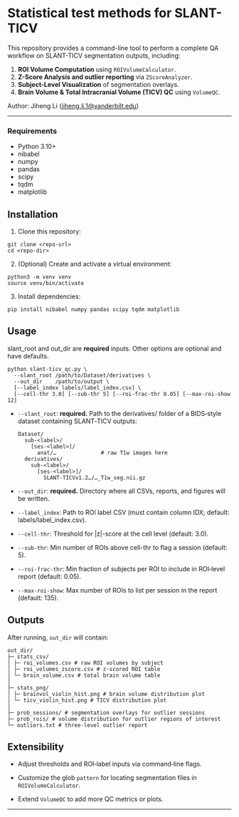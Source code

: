 # Statistical test methods for SLANT-TICV

This repository provides a command-line tool to perform a complete QA workflow on SLANT-TICV segmentation outputs, including:

1. **ROI Volume Computation** using `ROIVolumeCalculator`.
2. **Z-Score Analysis and outlier reporting** via `ZScoreAnalyzer`.
3. **Subject-Level Visualization** of segmentation overlays.
4. **Brain Volume & Total Intracranial Volume (TICV) QC** using `VolumeQC`.

Author: Jiheng Li (jiheng.li.1@vanderbilt.edu)

---

### Requirements

- Python 3.10+
- nibabel
- numpy
- pandas
- scipy
- tqdm
- matplotlib

## Installation

1. Clone this repository:

```
git clone <repo-url>
cd <repo-dir>
```

2. (Optional) Create and activate a virtual environment:

```
python3 -m venv venv
source venv/bin/activate
```

3. Install dependencies:

```
pip install nibabel numpy pandas scipy tqdm matplotlib
```

## Usage

slant_root and out_dir are **required** inputs. Other options are optional and have defaults.

```
python slant‑ticv_qc.py \
  --slant_root /path/to/Dataset/derivatives \
  --out_dir    /path/to/output \
  [--label_index labels/label_index.csv] \
  [--cell-thr 3.0] [--sub-thr 5] [--roi-frac-thr 0.05] [--max-roi-show 12]
```

- `--slant_root`: **required.** Path to the derivatives/ folder of a BIDS‑style dataset containing SLANT‑TICV outputs:
  ```
  Dataset/
    sub-<label>/
      [ses-<label>]/
        anat/…              # raw T1w images here
    derivatives/
      sub-<label>/
        [ses-<label>]/
          SLANT-TICVv1.2…/…_T1w_seg.nii.gz
  ```
- `--out_dir`: **required.** Directory where all CSVs, reports, and figures will be written.

- `--label_index`: Path to ROI label CSV (must contain column IDX; default: labels/label_index.csv).

- `--cell-thr`: Threshold for |z|-score at the cell level (default: 3.0).

- `--sub-thr`: Min number of ROIs above cell-thr to flag a session (default: 5).

- `--roi-frac-thr`: Min fraction of subjects per ROI to include in ROI‑level report (default: 0.05).

- `--max-roi-show`: Max number of ROIs to list per session in the report (default: 135).

## Outputs

After running, `out_dir` will contain:

```
out_dir/
├─ stats_csv/
│ ├─ roi_volumes.csv # raw ROI volumes by subject
│ ├─ roi_volumes_zscore.csv # z-scored ROI table
│ └─ brain_volume.csv # total brain volume table
│
├─ stats_png/
│ ├─ brainvol_violin_hist.png # brain volume distribution plot
│ └─ ticv_violin_hist.png # TICV distribution plot
│
├─ prob_sessions/ # segmentation overlays for outlier sessions
├─ prob_rois/ # volume distribution for outlier regions of interest
└─ outliers.txt # three-level outlier report
```

## Extensibility

- Adjust thresholds and ROI‑label inputs via command‑line flags.

- Customize the glob `pattern` for locating segmentation files in `ROIVolumeCalculator`.

- Extend `VolumeQC` to add more QC metrics or plots.

---
